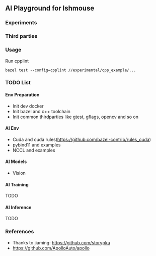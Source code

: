 ## AI Playground for lshmouse

### Experiments

### Third parties

### Usage
Run cpplint
```
bazel test --config=cpplint //experimental/cpp_example/...
```

### TODO List

#### Env Preparation
- Init dev docker
- Init bazel and c++ toolchain
- Init common thirdparties like gtest, gflags, opencv and so on

#### AI Env
- Cuda and cuda rules(https://github.com/bazel-contrib/rules_cuda)
- pybind11 and examples
- NCCL and examples

#### AI Models
- Vision

#### AI Training
TODO

#### AI Inference
TODO

### References
- Thanks to jiaming: https://github.com/storypku
- https://github.com/ApolloAuto/apollo
